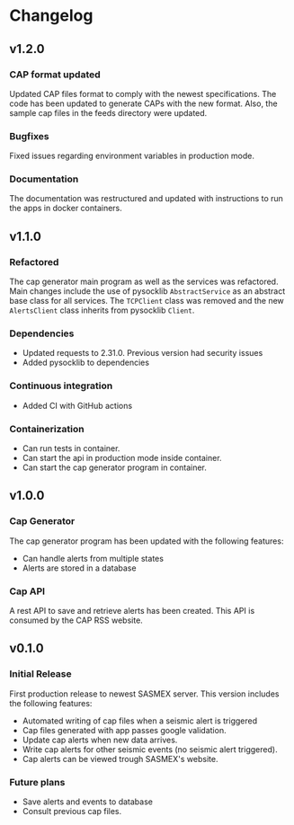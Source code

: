 # Changelog

## v1.2.0

### CAP format updated

Updated CAP files format to comply with the newest specifications. The code has been updated
to generate CAPs with the new format. Also, the sample cap files in the feeds directory were updated.

### Bugfixes
Fixed issues regarding environment variables in production mode.

### Documentation
The documentation was restructured and updated with instructions to run the apps in docker
containers.

## v1.1.0

### Refactored
The cap generator main program as well as the services was refactored. Main changes
include the use of pysocklib `AbstractService` as an abstract base class for all services.
The `TCPClient` class was removed and the new `AlertsClient` class inherits from pysocklib
`Client`. 

### Dependencies
- Updated requests to 2.31.0. Previous version had security issues
- Added pysocklib to dependencies

### Continuous integration
- Added CI with GitHub actions

### Containerization
- Can run tests in container.
- Can start the api in production mode inside container.
- Can start the cap generator program in container.

## v1.0.0

### Cap Generator

The cap generator program has been updated with the following features:

- Can handle alerts from multiple states
- Alerts are stored in a database

### Cap API

A rest API to save and retrieve alerts has been created. This API is consumed by the CAP RSS website.

## v0.1.0

### Initial Release

First production release to newest SASMEX server. This version includes the following features:

- Automated writing of cap files when a seismic alert is triggered
- Cap files generated with app passes google validation.
- Update cap alerts when new data arrives.
- Write cap alerts for other seismic events (no seismic alert triggered).
- Cap alerts can be viewed trough SASMEX's website.

### Future plans

- Save alerts and events to database
- Consult previous cap files.

